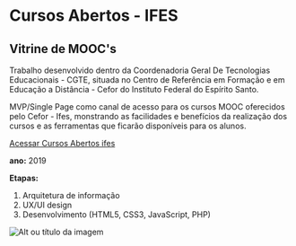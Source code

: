 # Cursos Abertos - IFES
## Vitrine de MOOC's
Trabalho desenvolvido dentro da Coordenadoria Geral De Tecnologias Educacionais - CGTE, situada no Centro de Referência em Formação e em Educação a Distância - Cefor do Instituto Federal do Espírito Santo.

MVP/Single Page como canal de acesso para os cursos MOOC oferecidos pelo Cefor - Ifes, monstrando as facilidades e benefícios da realização dos cursos e as ferramentas que ficarão disponíveis para os alunos.

[Acessar Cursos Abertos ifes](http://mooc.cefor.ifes.edu.br)

**ano:** 2019

**Etapas:**
1. Arquitetura de informação
2. UX/UI design
3. Desenvolvimento (HTML5, CSS3, JavaScript, PHP) 

![Alt ou título da imagem](/vitrine.png)

